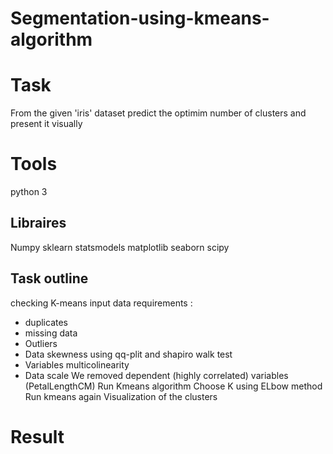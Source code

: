 # Segmentation-using-kmeans-algorithm 
# Task 
From the given 'iris' dataset predict the optimim number of clusters and present it visually 
# Tools 
python  3 
## Libraires 
Numpy sklearn statsmodels matplotlib seaborn scipy  
## Task outline  
checking K-means input data requirements : 
  * duplicates 
  * missing data 
  * Outliers 
  * Data skewness using qq-plit and shapiro walk test  
  * Variables multicolinearity 
  * Data scale 
We removed dependent (highly correlated) variables (PetalLengthCM) 
Run Kmeans algorithm 
Choose K using ELbow method 
Run kmeans again 
Visualization of the clusters

# Result 
